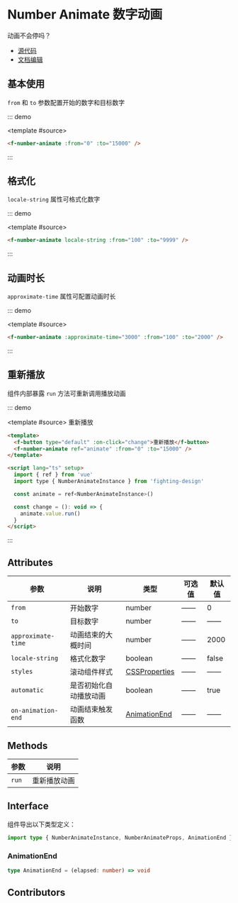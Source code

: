 # Number Animate 数字动画

动画不会停吗？

- [源代码](https://github.com/FightingDesign/fighting-design/tree/master/packages/fighting-design/number-animate)
- [文档编辑](https://github.com/FightingDesign/fighting-design/blob/master/docs/docs/components/number-animate.md)

## 基本使用

`from` 和 `to` 参数配置开始的数字和目标数字

::: demo

<template #source>
<f-number-animate :from="0" :to="15000" />
</template>

```html
<f-number-animate :from="0" :to="15000" />
```

:::

## 格式化

`locale-string` 属性可格式化数字

::: demo

<template #source>
<f-number-animate locale-string :from="100" :to="9999" />
</template>

```html
<f-number-animate locale-string :from="100" :to="9999" />
```

:::

## 动画时长

`approximate-time` 属性可配置动画时长

::: demo

<template #source>
<f-number-animate :approximate-time="3000" :from="100" :to="2000" />
</template>

```html
<f-number-animate :approximate-time="3000" :from="100" :to="2000" />
```

:::

## 重新播放

组件内部暴露 `run` 方法可重新调用播放动画

::: demo

<template #source>
<f-button type="default" :on-click="change">重新播放</f-button>
<f-number-animate ref="animate" :from="0" :to="15000" />
</template>

```html
<template>
  <f-button type="default" :on-click="change">重新播放</f-button>
  <f-number-animate ref="animate" :from="0" :to="15000" />
</template>

<script lang="ts" setup>
  import { ref } from 'vue'
  import type { NumberAnimateInstance } from 'fighting-design'

  const animate = ref<NumberAnimateInstance>()

  const change = (): void => {
    animate.value.run()
  }
</script>
```

:::

## Attributes

| 参数               | 说明                   | 类型                                                                       | 可选值 | 默认值 |
| ------------------ | ---------------------- | -------------------------------------------------------------------------- | ------ | ------ |
| `from`             | 开始数字               | number                                                                     | ——     | 0      |
| `to`               | 目标数字               | number                                                                     | ——     | ——     |
| `approximate-time` | 动画结束的大概时间     | number                                                                     | ——     | 2000   |
| `locale-string`    | 格式化数字             | boolean                                                                    | ——     | false  |
| `styles`           | 滚动组件样式           | [CSSProperties](https://cn.vuejs.org/api/utility-types.html#cssproperties) | ——     | ——     |
| `automatic`        | 是否初始化自动播放动画 | boolean                                                                    | ——     | true   |
| `on-animation-end` | 动画结束触发函数       | <a href="#animationend">AnimationEnd</a>                                   | ——     | ——     |

## Methods

| 参数  | 说明         |
| ----- | ------------ |
| `run` | 重新播放动画 |

## Interface

组件导出以下类型定义：

```ts
import type { NumberAnimateInstance, NumberAnimateProps, AnimationEnd } from 'fighting-design'
```

### AnimationEnd

```ts
type AnimationEnd = (elapsed: number) => void
```

## Contributors

<a href="https://github.com/Tyh2001" target="_blank">
  <f-avatar round src="https://avatars.githubusercontent.com/u/73180970?v=4" />
</a>

<a href="https://github.com/HoldingTheGhostAtTheGrave" target="_blank">
  <f-avatar round src="https://avatars.githubusercontent.com/u/76578532?v=4" />
</a>

<script setup lang="ts">
  import { ref } from 'vue'

  const animate = ref<NumberAnimateInstance>()

  const change = (): void => {
    animate.value.run()
  }
</script>
